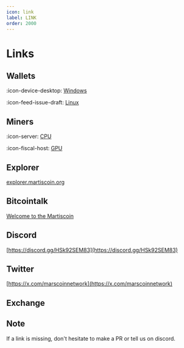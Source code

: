 ```yaml
---
icon: link
label: LINK
order: 2000
---
```

# Links

## Wallets

:icon-device-desktop: [Windows](https://github.com/martiscoin/node/releases)

:icon-feed-issue-draft: [Linux](https://github.com/martiscoin/node/releases)


## Miners

:icon-server: [CPU](https://github.com/martiscoin/node/releases)


:icon-fiscal-host: [GPU](https://github.com/martiscoin/node/releases)

## Explorer

[explorer.martiscoin.org](https://explorer.martiscoin.org/)

## Bitcointalk
[Welcome to the Martiscoin](https://bitcointalk.org/index.php?topic=5525678.0)
## Discord

[https://discord.gg/HSk92SEM83](https://discord.gg/HSk92SEM83)

## Twitter

[https://x.com/marscoinnetwork](https://x.com/marscoinnetwork)

## Exchange



## Note

If a link is missing, don't hesitate to make a PR or tell us on discord.
